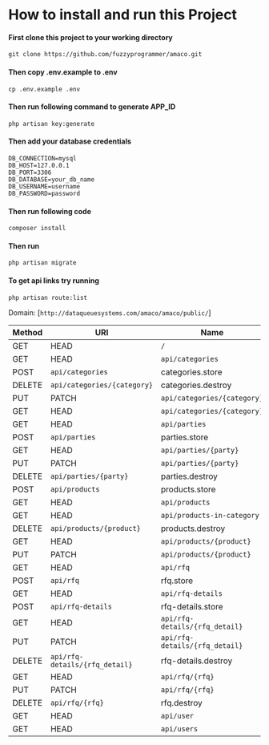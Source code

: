 # How to install and run this Project

#### First clone this project to your working directory
`git clone https://github.com/fuzzyprogrammer/amaco.git`

#### Then copy **.env.example** to **.env**
`cp .env.example .env`

#### Then run following command to generate APP_ID
`php artisan key:generate`

#### Then add your database credentials
```
DB_CONNECTION=mysql
DB_HOST=127.0.0.1
DB_PORT=3306
DB_DATABASE=your_db_name
DB_USERNAME=username
DB_PASSWORD=password
```
#### Then run following code
`composer install`

#### Then run 
`php artisan migrate`

#### To get api links try running 
`php artisan route:list`

Domain: [`http://dataqueuesystems.com/amaco/amaco/public/`]

| Method    | URI                            | Name                 | Action                                                           |
|-----------|--------------------------------|----------------------|------------------------------------------------------------------|
| GET|HEAD  |` /                            `|                      | Closure                                                          |
| GET|HEAD  |` api/categories               `| categories.index     | App\Http\Controllers\Api\CategoryController@index                |
| POST      |` api/categories               `| categories.store     | App\Http\Controllers\Api\CategoryController@store                |
| DELETE    |` api/categories/{category}    `| categories.destroy   | App\Http\Controllers\Api\CategoryController@destroy              |
| PUT|PATCH |` api/categories/{category}    `| categories.update    | App\Http\Controllers\Api\CategoryController@update               |
| GET|HEAD  |` api/categories/{category}    `| categories.show      | App\Http\Controllers\Api\CategoryController@show                 |
| GET|HEAD  |` api/parties                  `| parties.index        | App\Http\Controllers\Api\PartyController@index                   |
| POST      |` api/parties                  `| parties.store        | App\Http\Controllers\Api\PartyController@store                   |
| GET|HEAD  |` api/parties/{party}          `| parties.show         | App\Http\Controllers\Api\PartyController@show                    |
| PUT|PATCH |` api/parties/{party}          `| parties.update       | App\Http\Controllers\Api\PartyController@update                  |
| DELETE    |` api/parties/{party}          `| parties.destroy      | App\Http\Controllers\Api\PartyController@destroy                 |
| POST      |` api/products                 `| products.store       | App\Http\Controllers\Api\ProductController@store                 |
| GET|HEAD  |` api/products                 `| products.index       | App\Http\Controllers\Api\ProductController@index                 |
| GET|HEAD  |` api/products-in-category     `| products.in.category | App\Http\Controllers\Api\CategoryController@products_in_category |
| DELETE    |` api/products/{product}       `| products.destroy     | App\Http\Controllers\Api\ProductController@destroy               |
| GET|HEAD  |` api/products/{product}       `| products.show        | App\Http\Controllers\Api\ProductController@show                  |
| PUT|PATCH |` api/products/{product}       `| products.update      | App\Http\Controllers\Api\ProductController@update                |
| GET|HEAD  |` api/rfq                      `| rfq.index            | App\Http\Controllers\Api\RFQController@index                     |
| POST      |` api/rfq                      `| rfq.store            | App\Http\Controllers\Api\RFQController@store                     |
| GET|HEAD  |` api/rfq-details              `| rfq-details.index    | App\Http\Controllers\Api\RFQDetailsController@index              |
| POST      |` api/rfq-details              `| rfq-details.store    | App\Http\Controllers\Api\RFQDetailsController@store              |
| GET|HEAD  |` api/rfq-details/{rfq_detail} `| rfq-details.show     | App\Http\Controllers\Api\RFQDetailsController@show               |
| PUT|PATCH |` api/rfq-details/{rfq_detail} `| rfq-details.update   | App\Http\Controllers\Api\RFQDetailsController@update             |
| DELETE    |` api/rfq-details/{rfq_detail} `| rfq-details.destroy  | App\Http\Controllers\Api\RFQDetailsController@destroy            |
| GET|HEAD  |` api/rfq/{rfq}                `| rfq.show             | App\Http\Controllers\Api\RFQController@show                      |
| PUT|PATCH |` api/rfq/{rfq}                `| rfq.update           | App\Http\Controllers\Api\RFQController@update                    |
| DELETE    |` api/rfq/{rfq}                `| rfq.destroy          | App\Http\Controllers\Api\RFQController@destroy                   |
| GET|HEAD  |` api/user                     `|                      | Closure                                                          |
| GET|HEAD  |` api/users                    `|                      | App\Http\Controllers\Api\UserController@index                    |
